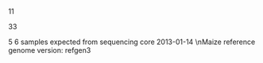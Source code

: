 
11

33

5
6
samples expected from sequencing core 2013-01-14
\nMaize reference genome version: refgen3
